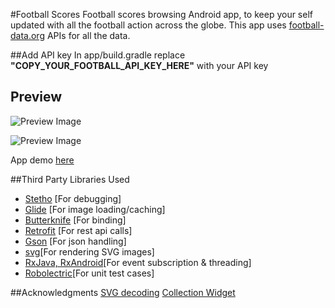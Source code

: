 #Football Scores
Football scores browsing Android app, to keep your self updated with all the football action across 
the globe.
This app uses [football-data.org](http://api.football-data.org/index) APIs for all the data.

##Add API key
In app/build.gradle replace **"COPY_YOUR_FOOTBALL_API_KEY_HERE"** with your API key

## Preview

![Preview Image](../../master/FootballScores/snaps/preview6_widget_small.png)
 
![Preview Image](../../master/FootballScores/snaps/preview.gif)   

App demo [here](https://www.youtube.com/watch?v=hhsLan2DmN4)

##Third Party Libraries Used

- [Stetho](https://github.com/facebook/stetho) [For debugging]
- [Glide](https://github.com/bumptech/glide) [For image loading/caching]
- [Butterknife](http://jakewharton.github.io/butterknife/) [For binding]
- [Retrofit](http://square.github.io/retrofit/) [For rest api calls]
- [Gson](http://mvnrepository.com/artifact/com.squareup.retrofit/converter-gson/2.0.0-beta1) [For json handling]
- [svg](https://github.com/BigBadaboom/androidsvg)[For rendering SVG images]
- [RxJava, RxAndroid](https://github.com/ReactiveX/RxAndroid/wiki)[For event subscription & threading]
- [Robolectric](https://github.com/robolectric/robolectric)[For unit test cases]


##Acknowledgments
[SVG decoding](https://github.com/bumptech/glide/tree/v3.6.0/samples/svg/src/main/java/com/bumptech/svgsample/app)
[Collection Widget](http://developer.android.com/guide/topics/appwidgets/index.html)
